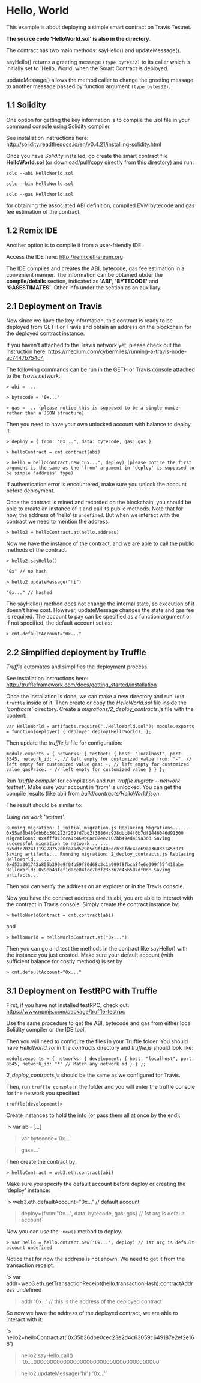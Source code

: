 # Hello, World

This example is about deploying a simple smart contract on Travis Testnet.

**The source code 'HelloWorld.sol' is also in the directory**.

The contract has two main methods: sayHello() and updateMessage(). 

sayHello() returns a greeting message `(type bytes32)` to its caller which is initially set to 'Hello, World' when the Smart Contract is deployed.  

updateMessage() allows the method caller to change the greeting message to another message passed by function argument `(type bytes32)`.  
## 1.1 Solidity

One option for getting the key information is to compile the .sol file in your command console using Solidity compiler.

See installation instructions here: <http://solidity.readthedocs.io/en/v0.4.21/installing-solidity.html>

Once you have *Solidity* installed, go create the smart contract file **HelloWorld.sol** (or download/pull/copy directly from this directory) and run:

`solc --abi HelloWorld.sol`
  
`solc --bin HelloWorld.sol`
  
`solc --gas HelloWorld.sol`
  
for obtaining the associated ABI definition, compiled EVM bytecode and gas fee estimation of the contract.

## 1.2 Remix IDE

Another option is to compile it from a user-friendly IDE.

Access the IDE here: <http://remix.ethereum.org>

The IDE compiles and creates the ABI, bytecode, gas fee estimation in a convenient manner. The information can be obtained ubder the **compile/details** section, indicated as **'ABI'**, **'BYTECODE'** and **'GASESTIMATES'**. Other info under the section as an auxiliary.

## 2.1 Deployment on Travis 

Now since we have the key information, this contract is ready to be deployed from GETH or Travis and obtain an address on the blockchain for the deployed contract instance. 

If you haven't attached to the Travis network yet, please check out the instruction here: <https://medium.com/cybermiles/running-a-travis-node-ac7447b754d4>

The following commands can be run in the GETH or Travis console attached to the *Travis network*.

`> abi = ...`

`> bytecode = '0x...'`

`> gas = ... (please notice this is supposed to be a single number rather than a JSON structure)`

Then you need to have your own unlocked account with balance to deploy it.

`> deploy = { from: "0x...", data: bytecode, gas: gas }`

`> helloContract = cmt.contract(abi)`

`> hello = helloContract.new("0x...", deploy) (please notice the first argument is the same as the 'from' argument in 'deploy' is supposed to be simple 'address' type)`

If authentication error is encountered, make sure you unlock the account before deployment.

Once the contract is mined and recorded on the blockchain, you should be able to create an instance of it and call its public methods. Note that for now, the address of 'hello' is `undefined`. But when we interact with the contract we need to mention the address.

`> hello2 = helloContract.at(hello.address)`

Now we have the instance of the contract, and we are able to call the public methods of the contract.

`> hello2.sayHello()`

`"0x" // no hash`

`> hello2.updateMessage("hi")`

`"0x..." // hashed`

The sayHello() method does not change the internal state, so execution of it doesn't have cost. However, updateMessage changes the state and gas fee is required. The account to pay can be specified as a function argument or if not specified, the default account set as: 

`> cmt.defaultAccount="0x..."`

## 2.2 Simplified deployment by Truffle

*Truffle* automates and simplifies the deployment process. 

See installation instructions here: <http://truffleframework.com/docs/getting_started/installation>

Once the installation is done, we can make a new directory and run `init truffle` inside of it. Then create or copy the *HelloWorld.sol* file inside the *'contracts'* directory. Create a *migrations/2_deploy_contracts.js* file with the content:

`var HelloWorld = artifacts.require("./HelloWorld.sol");
module.exports = function(deployer) {
  deployer.deploy(HelloWorld);
};`

Then update the *truffle.js* file for configuration:

`module.exports = {
 networks: {
   testnet: {
     host: "localhost",
     port: 8545,
     network_id: -, // left empty for customized value
     from: "-", // left empty for customized value
     gas: -, // left empty for customized value
     gasPrice: - // left empty for customized value
   }
 }
};`

Run *'truffle compile'* for compilation and run *'truffle migrate --network testnet'*. Make sure your account in *'from'* is unlocked. You can get the compile results (like abi) from *build/contracts/HelloWorld.json*.

The result should be similar to:

*Using network 'testnet'.*

`Running migration: 1_initial_migration.js
  Replacing Migrations...
  ... 0x55af8b489dbb6b301222f269fd7bd2f38864c938dbc84f0b7df1446046d91300
  Migrations: 0x4fff013cca1c469b6ac07ee2102bb49ed459a363
Saving successful migration to network...
  ... 0x5dfc702411192787520bfa7ad52905c9f140eecb30fde4ae69aa360331453073
Saving artifacts...
Running migration: 2_deploy_contracts.js
  Replacing HelloWorld...
  ... 0xd53a301742a855b390e9f04b59f80d68c3c1a999f8fbca8fe6e399f55f419abe
  HelloWorld: 0x98b43faf1dace04fcc70df235367c456507df0d8
Saving artifacts...`

Then you can verify the address on an explorer or in the Travis console. 

Now you have the contract address and its abi, you are able to interact with the contract in Travis console. Simply create the contract instance by:

`> helloWorldContract = cmt.contract(abi)`

and 

`> helloWorld = helloWorldContract.at("0x...")`

Then you can go and test the methods in the contract like sayHello() with the instance you just created. Make sure your default account (with sufficient balance for costly methods) is set by

`> cmt.defaultAccount="0x..."`

## 3.1 Deployment on TestRPC with Truffle

First, if you have not installed testRPC, check out: <https://www.npmjs.com/package/truffle-testrpc>

Use the same procedure to get the ABI, bytecode and gas from either local Solidity compiler or the IDE tool.

Then you will need to configure the files in your Truffle folder. You should have *HelloWorld.sol* in the *contracts* directory and *truffle.js* should look like:

`module.exports = {
        networks: {
            development: {
            host: "localhost",
            port: 8545,
            network_id: "*" // Match any network id
            }
        }
};`

*2_deploy_contracts.js* should be the same as we configured for Travis.

Then, run `truffle console` in the folder and you will enter the truffle console for the network you specified:

`truffle(development)> `

Create instances to hold the info (or pass them all at once by the end):

`> var abi=[...]

> var bytecode='0x...'

> gas=...`

Then create the contract by:

`> helloContract = web3.eth.contract(abi)`

Make sure you specify the default account before deploy or creating the 'deploy' instance:

`> web3.eth.defaultAccount="0x..." // default account

> deploy={from:"0x...", data: bytecode, gas: gas} // 1st arg is default account`

Now you can use the `.new()` method to deploy.

`> var hello = helloContract.new('0x...', deploy) // 1st arg is default account
undefined`

Notice that for now the address is not shown. We need to get it from the transaction receipt.

`> var addr=web3.eth.getTransactionReceipt(hello.transactionHash).contractAddress
undefined

> addr
'0x...' // this is the address of the deployed contract`

So now we have the address of the deployed contract, we are able to interact with it:

`> hello2=helloContract.at('0x35b36dbe0cec23e2d4c63059c649187e2ef2e166')

> hello2.sayHello.call()
'0x...00000000000000000000000000000000000000'

> hello2.updateMessage("hi")
'0x...'`

